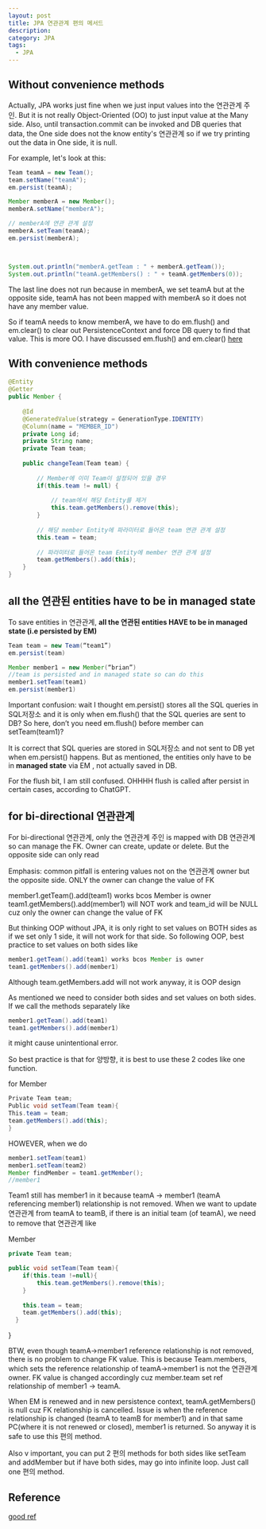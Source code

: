 ```yaml
---
layout: post
title: JPA 연관관계 편의 메서드
description: 
category: JPA
tags:
  - JPA
---
```

  
## Without convenience methods
Actually, JPA works just fine when we just input values into the
연관관계 주인. But it is not really Object-Oriented (OO) to just input
value at the Many side. Also, until transaction.commit can be invoked
and DB queries that data, the One side does not the know entity's
연관관계 so if we try printing out the data in One side, it is null.

For example, let's look at this:
```java
Team teamA = new Team();
team.setName("teamA");
em.persist(teamA);

Member memberA = new Member();
memberA.setName("memberA");

// memberA에 연관 관계 설정
memberA.setTeam(teamA);
em.persist(memberA);



System.out.println("memberA.getTeam : " + memberA.getTeam());
System.out.println("teamA.getMembers() : " + teamA.getMembers(0));
```

The last line does not run because in memberA, we set teamA but 
at the opposite side, teamA has not been mapped with memberA so it
does not have any member value.

So if teamA needs to know memberA, we have to do em.flush() and 
em.clear() to clear out PersistenceContext and force DB query to find
that value. This is more OO. I have discussed em.flush() and 
em.clear() [here](https://brian6484.github.io/jpa/2022/08/31/JPADBquery.html)

## With convenience methods
```java
@Entity
@Getter
public Member {
    
    @Id
    @GeneratedValue(strategy = GenerationType.IDENTITY)
    @Column(name = "MEMBER_ID")
    private Long id;
    private String name;
    private Team team;
    
    public changeTeam(Team team) {
        
        // Member에 이미 Team이 설정되어 있을 경우
        if(this.team != null) {
         
            // team에서 해당 Entity를 제거
            this.team.getMembers().remove(this);
        }
        
        // 해당 member Entity에 파라미터로 들어온 team 연관 관계 설정
        this.team = team;
        
        // 파라미터로 들어온 team Entity에 member 연관 관계 설정
        team.getMembers().add(this);
    }
}
```

## all the 연관된 entities have to be in managed state

To save entities in 연관관계, **all the 연관된 entities HAVE to be in managed state (i.e persisted by EM)**

```java
Team team = new Team(“team1”)
em.persist(team)

Member member1 = new Member(“brian”)
//team is persisted and in managed state so can do this
member1.setTeam(team1)
em.persist(member1)
```

Important confusion: wait I thought em.persist() stores all the SQL 
queries in SQL저장소 and it is only when em.flush() that the SQL queries 
are sent to DB? So here, don’t you need em.flush() before member 
can setTeam(team1)?

It is correct that SQL queries are stored in SQL저장소 and not sent to 
DB yet when em.persist() happens. But as mentioned, the entities only 
have to be in **managed state** via EM , not actually saved in DB.

For the flush bit, I am still confused. OHHHH flush is called after 
persist in certain cases, according to ChatGPT.

## for bi-directional 연관관계

For bi-directional 연관관계, only the 연관관계 주인 is mapped with DB 
연관관계  so can manage the FK. Owner can create, update or delete. 
But the opposite side can only read

Emphasis: common pitfall is entering values not on the 연관관계 owner but 
the opposite side. ONLY the owner can change the value of FK

member1.getTeam().add(team1) works bcos Member is owner
team1.getMembers().add(member1) will NOT work and team_id will be NULL cuz only the owner can change the value of FK

But thinking OOP without JPA, it is only right to set values on BOTH sides as if we set only 1 side, it will not work for that side. So following OOP, best practice to set values on both sides like

```java
member1.getTeam().add(team1) works bcos Member is owner
team1.getMembers().add(member1)
```

Although team.getMembers.add will not work anyway, it is OOP design

As mentioned we need to consider both sides and set values on both sides.
If we call the methods separately like

```java
member1.getTeam().add(team1)
team1.getMembers().add(member1) 
```
it might cause unintentional error.

So best practice is that for 양방향, it is best to use these 2 codes 
like one function.

for Member
````java
Private Team team;
Public void setTeam(Team team){
This.team = team;
team.getMembers().add(this);
}
````

HOWEVER, when we do
```java
member1.setTeam(team1)
member1.setTeam(team2)
Member findMember = team1.getMember();
//member1
```

Team1 still has member1 in it because teamA -> member1 
(teamA referencing member1) relationship is not removed. When we want 
to update 연관관계 from teamA to teamB, if there is an initial team 
(of teamA), we need to remove that 연관관계 like

Member

```java
private Team team;

public void setTeam(Team team){
    if(this.team !=null){
        this.team.getMembers().remove(this);
    }
    
    this.team = team;
    team.getMembers().add(this);
  }

```

}

BTW, even though teamA->member1 reference relationship is not removed, 
there is no problem to change FK value. This is because Team.members, 
which sets the reference relationship of teamA->member1 is not the 
연관관계 owner. FK value is changed accordingly cuz member.team set 
ref relationship of member1 -> teamA.

When EM is renewed and in new persistence context, teamA.getMembers() 
is null cuz FK relationship is cancelled. Issue is when the reference 
relationship is changed (teamA to teamB for member1) and in that same
PC(where it is not renewed or closed), member1 is returned. So anyway 
it is safe to use this 편의 method.

Also v important, you can put 2 편의 methods for both sides like setTeam 
and addMember but if have both sides, may go into infinite loop. Just 
call one 편의 method.


## Reference
[good ref](https://developer-rooney.tistory.com/223)
